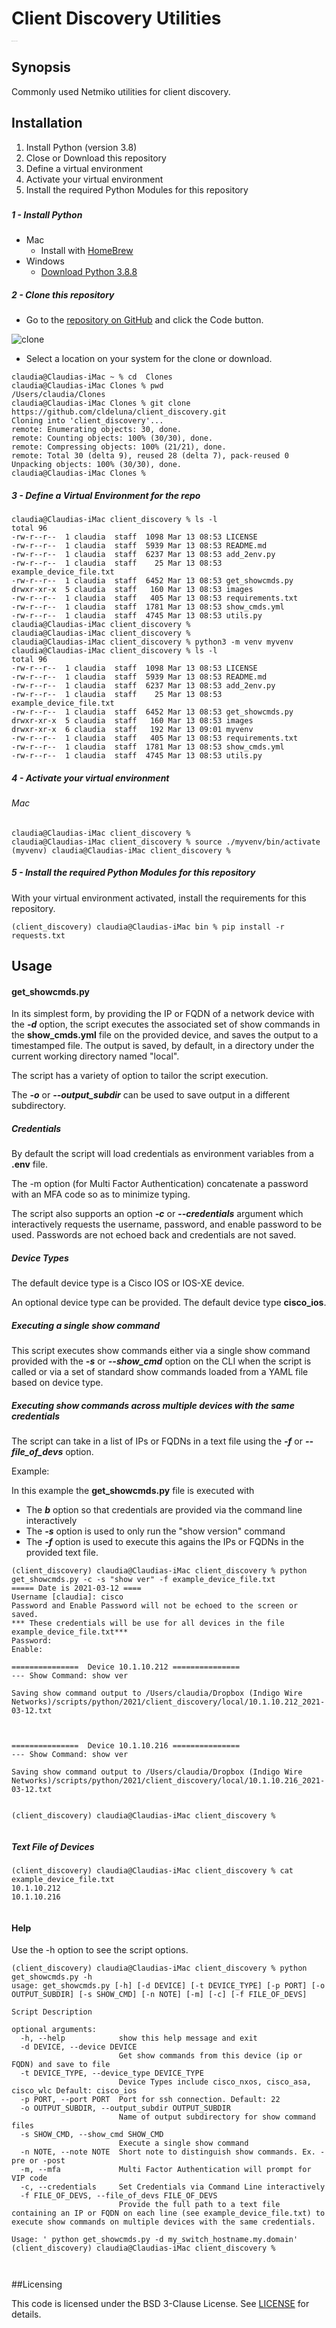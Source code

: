 # Client Discovery Utilities



<img src="images/EIAlogo_FullText_OnBlack-01.jpg" alt="EIAlogo_FullText_OnBlack-01" style="zoom:5%;" />

## Synopsis

Commonly used Netmiko utilities for client discovery.



## Installation

1. Install Python (version 3.8)
2. Close or Download this repository
3. Define a virtual environment
4. Activate your virtual environment
5. Install the required Python Modules for this repository

##### 

##### 1 - Install Python

- Mac
  - Install with [HomeBrew](https://programwithus.com/learn/python/install-python3-mac)
- Windows
  - [Download Python 3.8.8](https://www.python.org/downloads/release/python-388/)

##### 2 - Clone this repository

- Go to the [repository on GitHub](https://github.com/cldeluna/client_discovery) and click the Code button.

![clone](images/clone.jpg)





- Select a location on your system for the clone or download.

```
claudia@Claudias-iMac ~ % cd  Clones
claudia@Claudias-iMac Clones % pwd
/Users/claudia/Clones
claudia@Claudias-iMac Clones % git clone https://github.com/cldeluna/client_discovery.git
Cloning into 'client_discovery'...
remote: Enumerating objects: 30, done.
remote: Counting objects: 100% (30/30), done.
remote: Compressing objects: 100% (21/21), done.
remote: Total 30 (delta 9), reused 28 (delta 7), pack-reused 0
Unpacking objects: 100% (30/30), done.
claudia@Claudias-iMac Clones %
```



##### 3 - Define a Virtual Environment for the repo



```
claudia@Claudias-iMac client_discovery % ls -l
total 96
-rw-r--r--  1 claudia  staff  1098 Mar 13 08:53 LICENSE
-rw-r--r--  1 claudia  staff  5939 Mar 13 08:53 README.md
-rw-r--r--  1 claudia  staff  6237 Mar 13 08:53 add_2env.py
-rw-r--r--  1 claudia  staff    25 Mar 13 08:53 example_device_file.txt
-rw-r--r--  1 claudia  staff  6452 Mar 13 08:53 get_showcmds.py
drwxr-xr-x  5 claudia  staff   160 Mar 13 08:53 images
-rw-r--r--  1 claudia  staff   405 Mar 13 08:53 requirements.txt
-rw-r--r--  1 claudia  staff  1781 Mar 13 08:53 show_cmds.yml
-rw-r--r--  1 claudia  staff  4745 Mar 13 08:53 utils.py
claudia@Claudias-iMac client_discovery %
claudia@Claudias-iMac client_discovery %
claudia@Claudias-iMac client_discovery % python3 -m venv myvenv
claudia@Claudias-iMac client_discovery % ls -l
total 96
-rw-r--r--  1 claudia  staff  1098 Mar 13 08:53 LICENSE
-rw-r--r--  1 claudia  staff  5939 Mar 13 08:53 README.md
-rw-r--r--  1 claudia  staff  6237 Mar 13 08:53 add_2env.py
-rw-r--r--  1 claudia  staff    25 Mar 13 08:53 example_device_file.txt
-rw-r--r--  1 claudia  staff  6452 Mar 13 08:53 get_showcmds.py
drwxr-xr-x  5 claudia  staff   160 Mar 13 08:53 images
drwxr-xr-x  6 claudia  staff   192 Mar 13 09:01 myvenv
-rw-r--r--  1 claudia  staff   405 Mar 13 08:53 requirements.txt
-rw-r--r--  1 claudia  staff  1781 Mar 13 08:53 show_cmds.yml
-rw-r--r--  1 claudia  staff  4745 Mar 13 08:53 utils.py

```





##### 4 - Activate your virtual environment

###### Mac

```
claudia@Claudias-iMac client_discovery %
claudia@Claudias-iMac client_discovery % source ./myvenv/bin/activate
(myvenv) claudia@Claudias-iMac client_discovery %
```



##### 5 - Install the required Python Modules for this repository

With your virtual environment activated, install the requirements for this repository.

```
(client_discovery) claudia@Claudias-iMac bin % pip install -r requests.txt
```



## Usage



#### get_showcmds.py

In its simplest form, by providing the IP or FQDN of a network device with the ***-d*** option, the script executes the associated set of show commands in the **show_cmds.yml** file on the provided device, and saves the output to a timestamped file.  The output is saved, by default,  in a directory under the current working directory named "local".  

The script has a variety of option to tailor the script execution.

The ***-o*** or ***--output_subdir*** can be used to save output in a different subdirectory.

##### Credentials

By default the script will load credentials as environment variables from a **.env** file.

The -m option (for Multi Factor Authentication) concatenate a password with an MFA code so as to minimize typing.

The script also supports an option ***-c*** or ***--credentials*** argument which interactively requests the username, password, and enable password to be used.  Passwords are not echoed back and credentials are not saved.

##### Device Types

The default device type is a Cisco IOS or IOS-XE device.

An optional device type can be provided. The default device type **cisco_ios**.

##### Executing a single show command

This script executes show commands either via a single show command provided with the ***-s***  or ***--show_cmd*** option on the CLI when the script is called or via a set of standard show commands loaded from a YAML file based on device type.

##### Executing show commands across multiple devices with the same credentials

The script can take in a list of IPs or FQDNs in a text file using the ***-f*** or ***--file_of_devs*** option.

Example:

In this example the **get_showcmds.py** file is executed with 

- The ***b*** option so that credentials are provided via the command line interactively
- The ***-s*** option is used to only run the "show version" command
- The ***-f*** option is used to execute this agains the IPs or FQDNs in the provided text file.

```
(client_discovery) claudia@Claudias-iMac client_discovery % python get_showcmds.py -c -s "show ver" -f example_device_file.txt
===== Date is 2021-03-12 ====
Username [claudia]: cisco
Password and Enable Password will not be echoed to the screen or saved.
*** These credentials will be use for all devices in the file example_device_file.txt***
Password: 
Enable: 

===============  Device 10.1.10.212 ===============
--- Show Command: show ver

Saving show command output to /Users/claudia/Dropbox (Indigo Wire Networks)/scripts/python/2021/client_discovery/local/10.1.10.212_2021-03-12.txt



===============  Device 10.1.10.216 ===============
--- Show Command: show ver

Saving show command output to /Users/claudia/Dropbox (Indigo Wire Networks)/scripts/python/2021/client_discovery/local/10.1.10.216_2021-03-12.txt


(client_discovery) claudia@Claudias-iMac client_discovery % 


```



##### Text File of Devices

```
(client_discovery) claudia@Claudias-iMac client_discovery % cat example_device_file.txt 
10.1.10.212
10.1.10.216


```



#### Help

Use the -h option to see the script options.

```
(client_discovery) claudia@Claudias-iMac client_discovery % python get_showcmds.py -h
usage: get_showcmds.py [-h] [-d DEVICE] [-t DEVICE_TYPE] [-p PORT] [-o OUTPUT_SUBDIR] [-s SHOW_CMD] [-n NOTE] [-m] [-c] [-f FILE_OF_DEVS]

Script Description

optional arguments:
  -h, --help            show this help message and exit
  -d DEVICE, --device DEVICE
                        Get show commands from this device (ip or FQDN) and save to file
  -t DEVICE_TYPE, --device_type DEVICE_TYPE
                        Device Types include cisco_nxos, cisco_asa, cisco_wlc Default: cisco_ios
  -p PORT, --port PORT  Port for ssh connection. Default: 22
  -o OUTPUT_SUBDIR, --output_subdir OUTPUT_SUBDIR
                        Name of output subdirectory for show command files
  -s SHOW_CMD, --show_cmd SHOW_CMD
                        Execute a single show command
  -n NOTE, --note NOTE  Short note to distinguish show commands. Ex. -pre or -post
  -m, --mfa             Multi Factor Authentication will prompt for VIP code
  -c, --credentials     Set Credentials via Command Line interactively
  -f FILE_OF_DEVS, --file_of_devs FILE_OF_DEVS
                        Provide the full path to a text file containing an IP or FQDN on each line (see example_device_file.txt) to execute show commands on multiple devices with the same credentials.

Usage: ' python get_showcmds.py -d my_switch_hostname.my.domain'
(client_discovery) claudia@Claudias-iMac client_discovery % 



```





##Licensing

This code is licensed under the BSD 3-Clause License. See [LICENSE](LICENSE) for details.